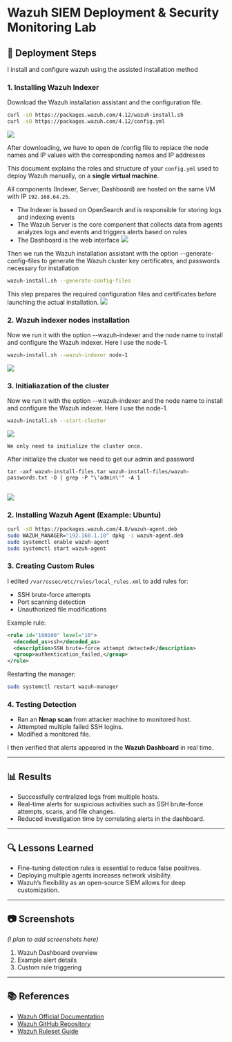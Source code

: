 # Wazuh SIEM Deployment & Security Monitoring Lab


## 🚀 Deployment Steps
I install and configure wazuh using the assisted installation method
### 1. Installing Wazuh Indexer
Download the Wazuh installation assistant and the configuration file.

```bash
curl -sO https://packages.wazuh.com/4.12/wazuh-install.sh
curl -sO https://packages.wazuh.com/4.12/config.yml
```

![](image/image1.png)

After downloading, we have to open de /config file to replace the node names and IP values with the corresponding names and IP addresses

This document explains the roles and structure of your `config.yml` used to deploy Wazuh manually, on a **single virtual machine**.

All components (Indexer, Server, Dashboard) are hosted on the same VM with IP `192.168.64.25`.
* The Indexer is based on OpenSearch and is responsible for storing logs and indexing events
* The Wazuh Server is the core component that collects data from agents analyzes logs and events and triggers alerts based on rules
* The Dashboard is the web interface
![](image/image2.png)

Then we run the Wazuh installation assistant with the option --generate-config-files to generate the Wazuh cluster key certificates, and passwords necessary for installation
```bash 
wazuh-install.sh --generate-config-files
```
This step prepares the required configuration files and certificates before launching the actual installation.
![](image/image3.png)

### 2. Wazuh indexer nodes installation
Now we run it with the option --wazuh-indexer and the node name to install and configure the Wazuh indexer. Here I use the node-1.
```bash 
wazuh-install.sh --wazuh-indexer node-1
```
![](image/image4.png)

### 3. Initialiazation of the cluster
Now we run it with the option --wazuh-indexer and the node name to install and configure the Wazuh indexer. Here I use the node-1.
```bash 
wazuh-install.sh --start-cluster
```
![](image/image5.png)
~~~ 
We only need to initialize the cluster once.
~~~

After initialize the cluster we need to get our admin and password 
```
tar -axf wazuh-install-files.tar wazuh-install-files/wazuh-passwords.txt -O | grep -P "\'admin\'" -A 1
```
![](image/image6.png)
---
### 2. Installing Wazuh Agent (Example: Ubuntu)
```bash
curl -sO https://packages.wazuh.com/4.8/wazuh-agent.deb
sudo WAZUH_MANAGER="192.168.1.10" dpkg -i wazuh-agent.deb
sudo systemctl enable wazuh-agent
sudo systemctl start wazuh-agent
```

### 3. Creating Custom Rules
I edited `/var/ossec/etc/rules/local_rules.xml` to add rules for:
- SSH brute-force attempts
- Port scanning detection
- Unauthorized file modifications

Example rule:
```xml
<rule id="100100" level="10">
  <decoded_as>ssh</decoded_as>
  <description>SSH brute-force attempt detected</description>
  <group>authentication_failed,</group>
</rule>
```

Restarting the manager:
```bash
sudo systemctl restart wazuh-manager
```

### 4. Testing Detection
- Ran an **Nmap scan** from attacker machine to monitored host.
- Attempted multiple failed SSH logins.
- Modified a monitored file.

I then verified that alerts appeared in the **Wazuh Dashboard** in real time.

---

## 📊 Results
- Successfully centralized logs from multiple hosts.
- Real-time alerts for suspicious activities such as SSH brute-force attempts, scans, and file changes.
- Reduced investigation time by correlating alerts in the dashboard.

---

## 🔍 Lessons Learned
- Fine-tuning detection rules is essential to reduce false positives.
- Deploying multiple agents increases network visibility.
- Wazuh’s flexibility as an open-source SIEM allows for deep customization.

---

## 📷 Screenshots
*(I plan to add screenshots here)*
1. Wazuh Dashboard overview
2. Example alert details
3. Custom rule triggering

---

## 📚 References
- [Wazuh Official Documentation](https://documentation.wazuh.com/)
- [Wazuh GitHub Repository](https://github.com/wazuh/wazuh)
- [Wazuh Ruleset Guide](https://documentation.wazuh.com/current/user-manual/ruleset/index.html)
